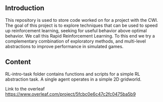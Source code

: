 ## Introduction

This repository is used to store code worked on for a project with the CWI. The goal of this project is to explore techniques that can be used to speed up reinforcement learning, seeking for useful behavior above optimal behavior. We call this Rapid Reinforcement Learning. To this end we try a complementary combination of exploratory methods, and multi-level abstractions to improve performance in simulated games. 

## Content

RL-intro-task folder contains functions and scripts for a simple RL abstraction task. A single agent operates in a simple 2D gridworld.

Link to the overleaf https://www.overleaf.com/project/5fcbc0e6c47c2fc0475ba5b9 
